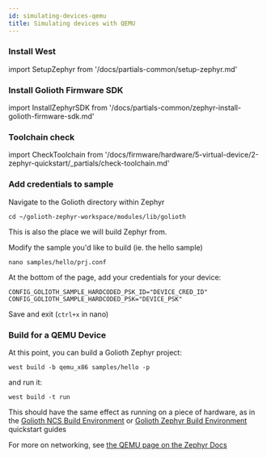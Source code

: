```yaml
---
id: simulating-devices-qemu
title: Simulating devices with QEMU
---
```


### Install West

import SetupZephyr from '/docs/partials-common/setup-zephyr.md'

<SetupZephyr/>

### Install Golioth Firmware SDK

import InstallZephyrSDK from '/docs/partials-common/zephyr-install-golioth-firmware-sdk.md'

<InstallZephyrSDK/>

### Toolchain check

import CheckToolchain from '/docs/firmware/hardware/5-virtual-device/2-zephyr-quickstart/\_partials/check-toolchain.md'

<CheckToolchain/>

### Add credentials to sample

Navigate to the Golioth directory within Zephyr

```
cd ~/golioth-zephyr-workspace/modules/lib/golioth
```
This is also the place we will build Zephyr from.

Modify the sample you'd like to build (ie. the hello sample)

```
nano samples/hello/prj.conf
```

At the bottom of the page, add your credentials for your device:

```
CONFIG_GOLIOTH_SAMPLE_HARDCODED_PSK_ID="DEVICE_CRED_ID"
CONFIG_GOLIOTH_SAMPLE_HARDCODED_PSK="DEVICE_PSK"
```
Save and exit (`ctrl+x` in nano)

### Build for a QEMU Device

At this point, you can build a Golioth Zephyr project:

```
west build -b qemu_x86 samples/hello -p
```

and run it:

```
west build -t run
```

This should have the same effect as running on a piece of hardware, as in the [Golioth NCS Build Environment](/getting-started/device-examples/compile-example-code/zephyr) or [Golioth Zephyr Build Environment](/getting-started/device-examples/compile-example-code/zephyr-ncs) quickstart guides

For more on networking, see [the QEMU page on the Zephyr Docs](https://docs.zephyrproject.org/latest/guides/networking/qemu_setup.html)
